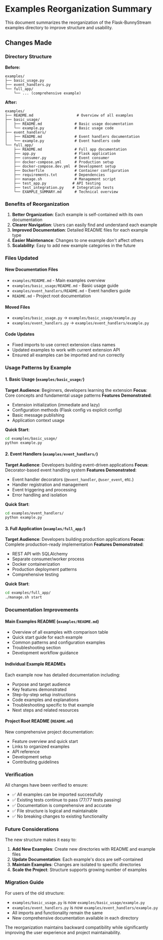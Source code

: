 # Examples Reorganization Summary

This document summarizes the reorganization of the Flask-BunnyStream examples directory to improve structure and usability.

## Changes Made

### Directory Structure

**Before:**
```
examples/
├── basic_usage.py
├── event_handlers.py
└── full_app/
    └── ... (comprehensive example)
```

**After:**
```
examples/
├── README.md                    # Overview of all examples
├── basic_usage/
│   ├── README.md               # Basic usage documentation
│   └── example.py              # Basic usage code
├── event_handlers/
│   ├── README.md               # Event handlers documentation
│   └── example.py              # Event handlers code
└── full_app/
    ├── README.md               # Full app documentation
    ├── app.py                  # Flask application
    ├── consumer.py             # Event consumer
    ├── docker-compose.yml      # Production setup
    ├── docker-compose.dev.yml  # Development setup
    ├── Dockerfile              # Container configuration
    ├── requirements.txt        # Dependencies
    ├── manage.sh               # Management script
    ├── test_app.py            # API testing
    ├── test_integration.py    # Integration tests
    └── EXAMPLE_SUMMARY.md      # Technical overview
```

### Benefits of Reorganization

1. **Better Organization**: Each example is self-contained with its own documentation
2. **Clearer Navigation**: Users can easily find and understand each example
3. **Improved Documentation**: Detailed README files for each example type
4. **Easier Maintenance**: Changes to one example don't affect others
5. **Scalability**: Easy to add new example categories in the future

### Files Updated

#### New Documentation Files
- `examples/README.md` - Main examples overview
- `examples/basic_usage/README.md` - Basic usage guide
- `examples/event_handlers/README.md` - Event handlers guide
- `README.md` - Project root documentation

#### Moved Files
- `examples/basic_usage.py` → `examples/basic_usage/example.py`
- `examples/event_handlers.py` → `examples/event_handlers/example.py`

#### Code Updates
- Fixed imports to use correct extension class names
- Updated examples to work with current extension API
- Ensured all examples can be imported and run correctly

### Usage Patterns by Example

#### 1. Basic Usage (`examples/basic_usage/`)
**Target Audience**: Beginners, developers learning the extension
**Focus**: Core concepts and fundamental usage patterns
**Features Demonstrated**:
- Extension initialization (immediate and lazy)
- Configuration methods (Flask config vs explicit config)
- Basic message publishing
- Application context usage

**Quick Start**:
```bash
cd examples/basic_usage/
python example.py
```

#### 2. Event Handlers (`examples/event_handlers/`)
**Target Audience**: Developers building event-driven applications
**Focus**: Decorator-based event handling system
**Features Demonstrated**:
- Event handler decorators (`@event_handler`, `@user_event`, etc.)
- Handler registration and management
- Event triggering and processing
- Error handling and isolation

**Quick Start**:
```bash
cd examples/event_handlers/
python example.py
```

#### 3. Full Application (`examples/full_app/`)
**Target Audience**: Developers building production applications
**Focus**: Complete production-ready implementation
**Features Demonstrated**:
- REST API with SQLAlchemy
- Separate consumer/worker process
- Docker containerization
- Production deployment patterns
- Comprehensive testing

**Quick Start**:
```bash
cd examples/full_app/
./manage.sh start
```

### Documentation Improvements

#### Main Examples README (`examples/README.md`)
- Overview of all examples with comparison table
- Quick start guide for each example
- Common patterns and configuration examples
- Troubleshooting section
- Development workflow guidance

#### Individual Example READMEs
Each example now has detailed documentation including:
- Purpose and target audience
- Key features demonstrated
- Step-by-step setup instructions
- Code examples and explanations
- Troubleshooting specific to that example
- Next steps and related resources

#### Project Root README (`README.md`)
New comprehensive project documentation:
- Feature overview and quick start
- Links to organized examples
- API reference
- Development setup
- Contributing guidelines

### Verification

All changes have been verified to ensure:
- ✅ All examples can be imported successfully
- ✅ Existing tests continue to pass (77/77 tests passing)
- ✅ Documentation is comprehensive and accurate
- ✅ File structure is logical and maintainable
- ✅ No breaking changes to existing functionality

### Future Considerations

The new structure makes it easy to:
1. **Add New Examples**: Create new directories with README and example files
2. **Update Documentation**: Each example's docs are self-contained
3. **Maintain Examples**: Changes are isolated to specific directories
4. **Scale the Project**: Structure supports growing number of examples

### Migration Guide

For users of the old structure:
- `examples/basic_usage.py` is now `examples/basic_usage/example.py`
- `examples/event_handlers.py` is now `examples/event_handlers/example.py`
- All imports and functionality remain the same
- New comprehensive documentation available in each directory

The reorganization maintains backward compatibility while significantly improving the user experience and project maintainability.
